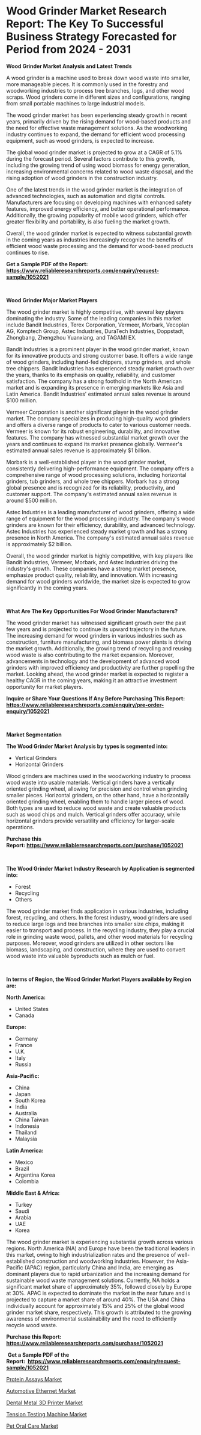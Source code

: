 <p><h1>Wood Grinder Market Research Report: The Key To Successful Business Strategy Forecasted for Period from 2024 - 2031</h1></p><p><strong>Wood Grinder Market Analysis and Latest Trends</strong></p>
<p><p>A wood grinder is a machine used to break down wood waste into smaller, more manageable pieces. It is commonly used in the forestry and woodworking industries to process tree branches, logs, and other wood scraps. Wood grinders come in different sizes and configurations, ranging from small portable machines to large industrial models.</p><p>The wood grinder market has been experiencing steady growth in recent years, primarily driven by the rising demand for wood-based products and the need for effective waste management solutions. As the woodworking industry continues to expand, the demand for efficient wood processing equipment, such as wood grinders, is expected to increase.</p><p>The global wood grinder market is projected to grow at a CAGR of 5.1% during the forecast period. Several factors contribute to this growth, including the growing trend of using wood biomass for energy generation, increasing environmental concerns related to wood waste disposal, and the rising adoption of wood grinders in the construction industry.</p><p>One of the latest trends in the wood grinder market is the integration of advanced technologies, such as automation and digital controls. Manufacturers are focusing on developing machines with enhanced safety features, improved energy efficiency, and better operational performance. Additionally, the growing popularity of mobile wood grinders, which offer greater flexibility and portability, is also fueling the market growth.</p><p>Overall, the wood grinder market is expected to witness substantial growth in the coming years as industries increasingly recognize the benefits of efficient wood waste processing and the demand for wood-based products continues to rise.</p></p>
<p><strong>Get a Sample PDF of the Report:&nbsp; <a href="https://www.reliableresearchreports.com/enquiry/request-sample/1052021">https://www.reliableresearchreports.com/enquiry/request-sample/1052021</a></strong></p>
<p>&nbsp;</p>
<p><strong>Wood Grinder Major Market Players</strong></p>
<p><p>The wood grinder market is highly competitive, with several key players dominating the industry. Some of the leading companies in this market include Bandit Industries, Terex Corporation, Vermeer, Morbark, Vecoplan AG, Komptech Group, Astec Industries, DuraTech Industries, Doppstadt, Zhongbang, Zhengzhou Yuanxiang, and TAGAMI EX.</p><p>Bandit Industries is a prominent player in the wood grinder market, known for its innovative products and strong customer base. It offers a wide range of wood grinders, including hand-fed chippers, stump grinders, and whole tree chippers. Bandit Industries has experienced steady market growth over the years, thanks to its emphasis on quality, reliability, and customer satisfaction. The company has a strong foothold in the North American market and is expanding its presence in emerging markets like Asia and Latin America. Bandit Industries' estimated annual sales revenue is around $100 million.</p><p>Vermeer Corporation is another significant player in the wood grinder market. The company specializes in producing high-quality wood grinders and offers a diverse range of products to cater to various customer needs. Vermeer is known for its robust engineering, durability, and innovative features. The company has witnessed substantial market growth over the years and continues to expand its market presence globally. Vermeer's estimated annual sales revenue is approximately $1 billion.</p><p>Morbark is a well-established player in the wood grinder market, consistently delivering high-performance equipment. The company offers a comprehensive range of wood processing solutions, including horizontal grinders, tub grinders, and whole tree chippers. Morbark has a strong global presence and is recognized for its reliability, productivity, and customer support. The company's estimated annual sales revenue is around $500 million.</p><p>Astec Industries is a leading manufacturer of wood grinders, offering a wide range of equipment for the wood processing industry. The company's wood grinders are known for their efficiency, durability, and advanced technology. Astec Industries has experienced steady market growth and has a strong presence in North America. The company's estimated annual sales revenue is approximately $2 billion.</p><p>Overall, the wood grinder market is highly competitive, with key players like Bandit Industries, Vermeer, Morbark, and Astec Industries driving the industry's growth. These companies have a strong market presence, emphasize product quality, reliability, and innovation. With increasing demand for wood grinders worldwide, the market size is expected to grow significantly in the coming years.</p></p>
<p>&nbsp;</p>
<p><strong>What Are The Key Opportunities For Wood Grinder Manufacturers?</strong></p>
<p><p>The wood grinder market has witnessed significant growth over the past few years and is projected to continue its upward trajectory in the future. The increasing demand for wood grinders in various industries such as construction, furniture manufacturing, and biomass power plants is driving the market growth. Additionally, the growing trend of recycling and reusing wood waste is also contributing to the market expansion. Moreover, advancements in technology and the development of advanced wood grinders with improved efficiency and productivity are further propelling the market. Looking ahead, the wood grinder market is expected to register a healthy CAGR in the coming years, making it an attractive investment opportunity for market players.</p></p>
<p><strong>Inquire or Share Your Questions If Any Before Purchasing This Report: <a href="https://www.reliableresearchreports.com/enquiry/pre-order-enquiry/1052021">https://www.reliableresearchreports.com/enquiry/pre-order-enquiry/1052021</a></strong></p>
<p>&nbsp;</p>
<p><strong>Market Segmentation</strong></p>
<p><strong>The Wood Grinder Market Analysis by types is segmented into:</strong></p>
<p><ul><li>Vertical Grinders</li><li>Horizontal Grinders</li></ul></p>
<p><p>Wood grinders are machines used in the woodworking industry to process wood waste into usable materials. Vertical grinders have a vertically oriented grinding wheel, allowing for precision and control when grinding smaller pieces. Horizontal grinders, on the other hand, have a horizontally oriented grinding wheel, enabling them to handle larger pieces of wood. Both types are used to reduce wood waste and create valuable products such as wood chips and mulch. Vertical grinders offer accuracy, while horizontal grinders provide versatility and efficiency for larger-scale operations.</p></p>
<p><strong>Purchase this Report:&nbsp;<a href="https://www.reliableresearchreports.com/purchase/1052021">https://www.reliableresearchreports.com/purchase/1052021</a></strong></p>
<p>&nbsp;</p>
<p><strong>The Wood Grinder Market Industry Research by Application is segmented into:</strong></p>
<p><ul><li>Forest</li><li>Recycling</li><li>Others</li></ul></p>
<p><p>The wood grinder market finds application in various industries, including forest, recycling, and others. In the forest industry, wood grinders are used to reduce large logs and tree branches into smaller size chips, making it easier to transport and process. In the recycling industry, they play a crucial role in grinding waste wood, pallets, and other wood materials for recycling purposes. Moreover, wood grinders are utilized in other sectors like biomass, landscaping, and construction, where they are used to convert wood waste into valuable byproducts such as mulch or fuel.</p></p>
<p>&nbsp;</p>
<p><strong>In terms of Region, the Wood Grinder Market Players available by Region are:</strong></p>
<p>
    <p> <strong> North America: </strong>
        <ul>
            <li>United States</li>
            <li>Canada</li>
        </ul>
        </p> 
    <p> <strong> Europe: </strong>
        <ul>
            <li>Germany</li>
            <li>France</li>
            <li>U.K.</li>
            <li>Italy</li>
            <li>Russia</li>
        </ul>
        </p> 
    <p> <strong> Asia-Pacific: </strong>
        <ul>
            <li>China</li>
            <li>Japan</li>
            <li>South Korea</li>
            <li>India</li>
            <li>Australia</li>
            <li>China Taiwan</li>
            <li>Indonesia</li>
            <li>Thailand</li>
            <li>Malaysia</li>
        </ul>
        </p> 
    <p> <strong> Latin America: </strong>
        <ul>
            <li>Mexico</li>
            <li>Brazil</li>
            <li>Argentina Korea</li>
            <li>Colombia</li>
        </ul>
        </p> 
    <p> <strong> Middle East & Africa: </strong>
        <ul>
            <li>Turkey</li>
            <li>Saudi</li>
            <li>Arabia</li>
            <li>UAE</li>
            <li>Korea</li>
        </ul>
    </p>
    </p>
<p><p>The wood grinder market is experiencing substantial growth across various regions. North America (NA) and Europe have been the traditional leaders in this market, owing to high industrialization rates and the presence of well-established construction and woodworking industries. However, the Asia-Pacific (APAC) region, particularly China and India, are emerging as dominant players due to rapid urbanization and the increasing demand for sustainable wood waste management solutions. Currently, NA holds a significant market share of approximately 35%, followed closely by Europe at 30%. APAC is expected to dominate the market in the near future and is projected to capture a market share of around 40%. The USA and China individually account for approximately 15% and 25% of the global wood grinder market share, respectively. This growth is attributed to the growing awareness of environmental sustainability and the need to efficiently recycle wood waste.</p></p>
<p><strong>Purchase this Report: <a href="https://www.reliableresearchreports.com/purchase/1052021">https://www.reliableresearchreports.com/purchase/1052021</a></strong></p>
<p>&nbsp;<strong>Get a Sample PDF of the Report:&nbsp;&nbsp;<a href="https://www.reliableresearchreports.com/enquiry/request-sample/1052021">https://www.reliableresearchreports.com/enquiry/request-sample/1052021</a></strong></p>
<p><strong></strong></p>
<p><p><a href="https://medium.com/@kathyfisher51/decoding-protein-assays-market-metrics-market-share-trends-and-growth-patterns-cff6c4cca36c">Protein Assays Market</a></p><p><a href="https://medium.com/@kathyfisher51/automotive-ethernet-market-share-evolution-and-market-growth-trends-2023-2030-f1ae656e09b4">Automotive Ethernet Market</a></p><p><a href="https://github.com/grishafomin4852/Market-Research-Report-List-2/blob/main/dental-metal-3d-printer-market.md">Dental Metal 3D Printer Market</a></p><p><a href="https://github.com/abbypearson7765/Market-Research-Report-List-2/blob/main/tension-testing-machine-market.md">Tension Testing Machine Market</a></p><p><a href="https://medium.com/@kathyfisher51/pet-oral-care-market-trends-forecast-and-competitive-analysis-to-2030-1dcdbce23606">Pet Oral Care Market</a></p></p>